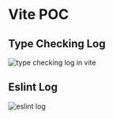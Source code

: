 # Vite POC

## Type Checking Log

![type checking log in vite](https://i.imgur.com/TmSrKIU.png)

## Eslint Log

![eslint log](https://i.imgur.com/dPrvHPI.png)